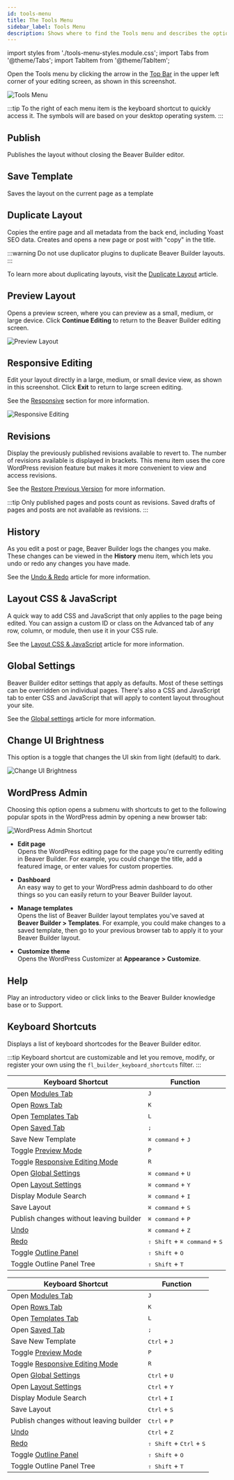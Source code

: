 ```yaml
---
id: tools-menu
title: The Tools Menu
sidebar_label: Tools Menu
description: Shows where to find the Tools menu and describes the options there.
---
```


import styles from './tools-menu-styles.module.css';
import Tabs from '@theme/Tabs';
import TabItem from '@theme/TabItem';

Open the Tools menu by clicking the arrow in the [Top Bar](top-bar.md) in the upper left corner of your editing screen, as shown in this screenshot.

![Tools Menu](/img/beaver-builder/user-interface--tools-menu--1.jpg)

:::tip
To the right of each menu item is the keyboard shortcut to quickly access it. The symbols will are based on your desktop operating system.
:::

## Publish

Publishes the layout without closing the Beaver Builder editor.

## Save Template

Saves the layout on the current page as a template

## Duplicate Layout

Copies the entire page and all metadata from the back end, including Yoast SEO data. Creates and opens a new page or post with "copy" in the title.

:::warning
Do not use duplicator plugins to duplicate Beaver Builder layouts.
:::

To learn more about duplicating layouts, visit the [Duplicate Layout](basics/duplicate-layout.md) article.


## Preview Layout

Opens a preview screen, where you can preview as a small, medium, or large device. Click **Continue Editing** to return to the Beaver Builder editing screen.

![Preview Layout](/img/beaver-builder/user-interface--tools-menu--2.jpg)

## Responsive Editing

Edit your layout directly in a large, medium, or small device view, as shown in this screenshot. Click **Exit** to return to large screen editing.

See the [Responsive](responsive/index.md) section for more information.

![Responsive Editing](/img/beaver-builder/user-interface--tools-menu--3.jpg)

## Revisions

Display the previously published revisions available to revert to. The number of revisions available is displayed in brackets. This menu item uses the core WordPress revision feature but makes it more convenient to view and access revisions.

See the [Restore Previous Version](basics/restore-previous-version.md) for more information.

:::tip 
Only published pages and posts count as revisions. Saved drafts of pages and posts are not available as revisions. 
:::

## History

As you edit a post or page, Beaver Builder logs the changes you make. These changes can be viewed in the **History** menu item, which lets you undo or redo any changes you have made.

See the [Undo & Redo](basics/undo-redo.md) article for more information.

## Layout CSS & JavaScript

A quick way to add CSS and JavaScript that only applies to the page being edited. You can assign a custom ID or class on the Advanced tab of any row, column, or module, then use it in your CSS rule.

See the [Layout CSS & JavaScript](user-interface/layout-css-js.md) article for more information.

## Global Settings

Beaver Builder editor settings that apply as defaults. Most of these settings can be overridden on individual pages. There's also a CSS and JavaScript tab to enter CSS and JavaScript that will apply to content layout throughout your site.

See the [Global settings](user-interface/global-settings.md) article for more information.

## Change UI Brightness

This option is a toggle that changes the UI skin from light (default) to dark.

![Change UI Brightness](/img/beaver-builder/user-interface--tools-menu--4.jpg)

## WordPress Admin

Choosing this option opens a submenu with shortcuts to get to the following popular spots in the WordPress admin by opening a new browser tab:

![WordPress Admin Shortcut](/img/beaver-builder/user-interface--tools-menu--5.jpg)

* **Edit page**  
  Opens the WordPress editing page for the page you're currently editing in Beaver Builder.  For example, you could change the title, add a featured image, or enter values for custom properties. 

* **Dashboard**  
  An easy way to get to your WordPress admin dashboard to do other things so you can easily return to your Beaver Builder layout. 

* **Manage templates**  
  Opens the list of Beaver Builder layout templates you've saved at **Beaver Builder > Templates**. For example, you could make changes to a saved template, then go to your previous browser tab to apply it to your Beaver Builder layout.

* **Customize theme**  
  Opens the WordPress Customizer at **Appearance > Customize**.

## Help

Play an introductory video or click links to the Beaver Builder knowledge base or to Support.

## Keyboard Shortcuts

Displays a list of keyboard shortcodes for the Beaver Builder editor.

:::tip
Keyboard shortcut are customizable and let you remove, modify, or register your own using the `fl_builder_keyboard_shortcuts` filter.
:::

<Tabs>
<TabItem value="macos" label="macOS" attributes={{className: styles.macos}} default>

| Keyboard Shortcut                         | Function                                                 |
| ------------------------------------------|----------------------------------------------------------|
| Open [Modules Tab](content-panel.md#module-tab-groups) | <kbd>J</kbd>                                |
| Open [Rows Tab](content-panel.md#row-tab-groups)       | <kbd>K</kbd>                                |
| Open [Templates Tab](content-panel.md#template-tab-groups)  | <kbd>L</kbd>                           |
| Open [Saved Tab](content-panel.md#saved-tab-groups) | <kbd>;</kbd>                                   |
| Save New Template                         | <kbd>⌘ command</kbd> + <kbd>J</kbd>                      |
| Toggle [Preview Mode](#preview-layout)    | <kbd>P</kbd>                                             |
| Toggle [Responsive Editing Mode](responsive/editor.md) | <kbd>R</kbd>                                |
| Open [Global Settings](global-settings.md) | <kbd>⌘ command</kbd> + <kbd>U</kbd>      |
| Open [Layout Settings](layout-css-js.md) | <kbd>⌘ command</kbd> + <kbd>Y</kbd>        |
| Display Module Search                     | <kbd>⌘ command</kbd> + <kbd>I</kbd>                      |
| Save Layout                               | <kbd>⌘ command</kbd> + <kbd>S</kbd>                      |
| Publish changes without leaving builder   | <kbd>⌘ command</kbd> + <kbd>P</kbd>                      |
| [Undo](basics/undo-redo.md)               | <kbd>⌘ command</kbd> + <kbd>Z</kbd>                      |
| [Redo](basics/undo-redo.md)               | <kbd>⇧ Shift</kbd> + <kbd>⌘ command</kbd> + <kbd>S</kbd> |
| Toggle [Outline Panel](outline-panel.md) | <kbd>⇧ Shift</kbd> + <kbd>O</kbd>          |
| Toggle Outline Panel Tree                 | <kbd>⇧ Shift</kbd> + <kbd>T</kbd>                        |

</TabItem>
<TabItem value="windows" label="Windows" attributes={{className: styles.windows}}>

| Keyboard Shortcut                         | Function                                                 |
| ------------------------------------------|----------------------------------------------------------|
| Open [Modules Tab](content-panel.md#module-tab-groups) | <kbd>J</kbd>                                |
| Open [Rows Tab](content-panel.md#row-tab-groups) | <kbd>K</kbd>                                      |
| Open [Templates Tab](content-panel.md#template-tab-groups) | <kbd>L</kbd>                            |
| Open [Saved Tab](content-panel.md#saved-tab-groups) | <kbd>;</kbd>                                   |
| Save New Template                         | <kbd>Ctrl</kbd> + <kbd>J</kbd>                           |
| Toggle [Preview Mode](#preview-layout)    | <kbd>P</kbd>                                             |
| Toggle [Responsive Editing Mode](responsive/editor.md) | <kbd>R</kbd>                                |
| Open [Global Settings](global-settings.md)| <kbd>Ctrl</kbd> + <kbd>U</kbd>                           |
| Open [Layout Settings](layout-css-js.md)  | <kbd>Ctrl</kbd> + <kbd>Y</kbd>                           |
| Display Module Search                     | <kbd>Ctrl</kbd> + <kbd>I</kbd>                           |
| Save Layout                               | <kbd>Ctrl</kbd> + <kbd>S</kbd>                           |
| Publish changes without leaving builder   | <kbd>Ctrl</kbd> + <kbd>P</kbd>                           |
| [Undo](basics/undo-redo.md)               | <kbd>Ctrl</kbd> + <kbd>Z</kbd>                           |
| [Redo](basics/undo-redo.md)               | <kbd>⇧ Shift</kbd> + <kbd>Ctrl</kbd> + <kbd>S</kbd>      |
| Toggle [Outline Panel](outline-panel.md)  | <kbd>⇧ Shift</kbd> + <kbd>O</kbd>                        |
| Toggle Outline Panel Tree                 | <kbd>⇧ Shift</kbd> + <kbd>T</kbd>                        |

</TabItem>
</Tabs>
